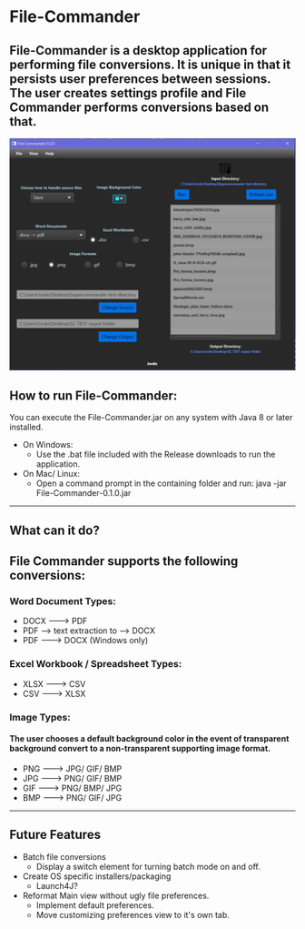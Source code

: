 # File-Commander
File-Commander is a desktop application for performing file conversions. 
It is unique in that it persists user preferences between sessions.
The user creates settings profile and File Commander performs conversions based on that.
----
![ScreenShot](https://raw.githubusercontent.com/HarryDulaney/file-commander/master/screenshots/ScreenshotDarkTheme.png)

## How to run File-Commander:
You can execute the File-Commander.jar on any system with Java 8 or later installed. 
+ On Windows:
  + Use the .bat file included with the Release downloads to run the application. 
+ On Mac/ Linux:
  + Open a command prompt in the containing folder and run: java -jar File-Commander-0.1.0.jar
____
## What can it do?
## File Commander supports the following conversions:
### Word Document Types:
- DOCX ---> PDF
- PDF --> text extraction to --> DOCX
- PDF ---> DOCX (Windows only)
### Excel Workbook / Spreadsheet Types:
- XLSX ---> CSV
- CSV ---> XLSX
### Image Types: 
#### The user chooses a default background color in the event of transparent background convert to a non-transparent supporting image format. 
- PNG ---> JPG/ GIF/ BMP
- JPG ---> PNG/ GIF/ BMP
- GIF ---> PNG/ BMP/ JPG
- BMP ---> PNG/ GIF/ JPG
 ____
 ## Future Features
 - Batch file conversions
    + Display a switch element for turning batch mode on and off.
 - Create OS specific installers/packaging
    + Launch4J?
 - Reformat Main view without ugly file preferences. 
    + Implement default preferences.
    + Move customizing preferences view to it's own tab. 
